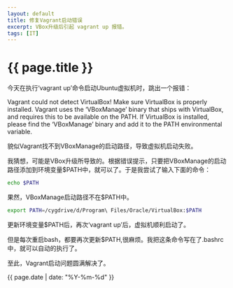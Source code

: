 ```yaml
---
layout: default
title: 修复Vagrant启动错误
excerpt: VBox升级后引起 vagrant up 报错。
tags: [IT]
---
```

{{ page.title }}
================

今天在执行‘vagrant up’命令启动Ubuntu虚拟机时，跳出一个报错：

Vagrant could not detect VirtualBox! Make sure VirtualBox is properly installed.
Vagrant uses the ‘VBoxManage’ binary that ships with VirtualBox, and requires this to be available on the PATH. If VirtualBox is installed, please find the ‘VBoxManage’ binary and add it to the PATH environmental variable.

貌似Vagrant找不到VBoxManage的启动路径，导致虚拟机启动失败。

我猜想，可能是VBox升级所导致的。根据错误提示，只要把VBoxManage的启动路径添加到环境变量$PATH中，就可以了。于是我尝试了输入下面的命令：

~~~bash
echo $PATH 
~~~

果然，VBoxManage启动路径不在$PATH中。

~~~bash
export PATH=/cygdrive/d/Program\ Files/Oracle/VirtualBox:$PATH
~~~

更新环境变量$PATH后，再次‘vagrant up’后，虚拟机顺利启动了。

但是每次重启bash，都要再次更新$PATH,很麻烦。我把这条命令写在了.bashrc中，就可以自动的执行了。

至此，Vagrant启动问题圆满解决了。

{{ page.date | date: "%Y-%m-%d" }}

